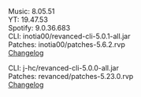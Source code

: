 Music: 8.05.51  
YT: 19.47.53  
Spotify: 9.0.36.683  
CLI: inotia00/revanced-cli-5.0.1-all.jar  
Patches: inotia00/patches-5.6.2.rvp  
[Changelog](https://github.com/inotia00/revanced-patches/releases/tag/v5.6.2)

CLI: j-hc/revanced-cli-5.0.0-all.jar  
Patches: revanced/patches-5.23.0.rvp  
[Changelog](https://github.com/revanced/revanced-patches/releases/tag/v5.23.0)  
